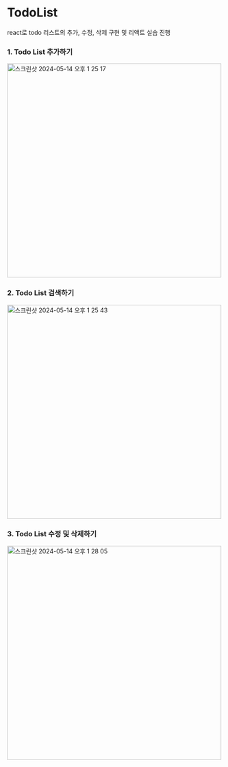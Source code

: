 # TodoList
react로 todo 리스트의 추가, 수정, 삭제 구현 및 리액트 실습 진행

### 1. Todo List 추가하기

<img width="500" alt="스크린샷 2024-05-14 오후 1 25 17" src="https://github.com/gariguri/TodoList/assets/135303833/50c60ea3-f1d2-4d59-91dd-6012521f105d">

### 2. Todo List 검색하기
<img width="500" alt="스크린샷 2024-05-14 오후 1 25 43" src="https://github.com/gariguri/TodoList/assets/135303833/468b64e4-513b-46db-b17a-1cca239ba7a8">

### 3. Todo List 수정 및 삭제하기
<img width="500" alt="스크린샷 2024-05-14 오후 1 28 05" src="https://github.com/gariguri/TodoList/assets/135303833/af4b0689-25bc-47c8-84d3-e8e546237d7b">

